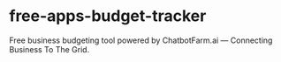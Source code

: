 # free-apps-budget-tracker
Free business budgeting tool powered by ChatbotFarm.ai — Connecting Business To The Grid.
